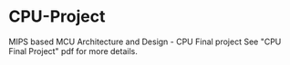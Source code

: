 # CPU-Project
MIPS based MCU Architecture and Design - CPU Final project
See "CPU Final Project" pdf for more details.
